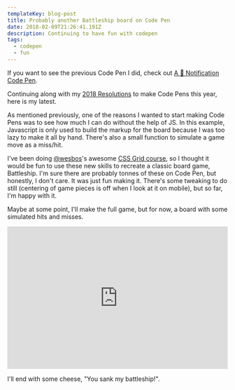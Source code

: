 ```yaml
---
templateKey: blog-post
title: Probably another Battleship board on Code Pen
date: 2018-02-09T21:26:41.191Z
description: Continuing to have fun with codepen
tags:
  - codepen
  - fun
---
```

If you want to see the previous Code Pen I did, check out [A 💩 Notification Code Pen](https://www.iamdeveloper.com/blog/2019-10-31-a-%F0%9F%92%A9-notification-code-pen/).

Continuing along with my [2018 Resolutions](https://www.iamdeveloper.com/blog/2018-01-03-2018-resolutions/) to make Code Pens this year, here is my latest.

As mentioned previously, one of the reasons I wanted to start making Code Pens was to see how much I can do without the help of JS. In this example, Javascript is only used to build the markup for the board because I was too lazy to make it all by hand. There's also a small function to simulate a game move as a miss/hit.

I've been doing [@wesbos](https://dev.to/wesbos)'s awesome [CSS Grid course](https://cssgrid.io), so I thought it would be fun to use these new skills to recreate a classic board game, Battleship. I'm sure there are probably tonnes of these on Code Pen, but honestly, I don't care. It was just fun making it. There's some tweaking to do still (centering of game pieces is off when I look at it on mobile), but so far, I'm happy with it.

Maybe at some point, I'll make the full game, but for now, a board with some simulated hits and misses.

<iframe height="325" style="width: 100%;height: 325px;" loading="lazy" scrolling="no" title="Probably another Battleship board" src="https://codepen.io/nickytonline/embed/zRNMvO?height=265&theme-id=0&default-tab=result" frameborder="no" allowtransparency="true" allowfullscreen="true">
  See the Pen <a href='https://codepen.io/nickytonline/pen/zRNMvO'>Probably another Battleship board</a> by Nick Taylor
  (<a href='https://codepen.io/nickytonline'>@nickytonline</a>) on <a href='https://codepen.io'>CodePen</a>.
</iframe>

I'll end with some cheese, "You sank my battleship!".
